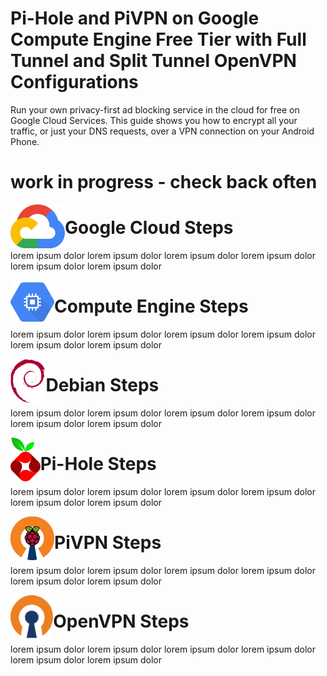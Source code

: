 # Pi-Hole and PiVPN on Google Compute Engine Free Tier with Full Tunnel and Split Tunnel OpenVPN Configurations

Run your own privacy-first ad blocking service in the cloud for free on Google Cloud Services. This guide shows you how to encrypt all your traffic, or just your DNS requests, over a VPN connection on your Android Phone.

# work in progress - check back often

<img src="./images/logos/cloud.svg" height="70" align="left">

# Google Cloud Steps

lorem ipsum dolor lorem ipsum dolor lorem ipsum dolor lorem ipsum dolor lorem ipsum dolor lorem ipsum dolor

<img src="./images/logos/computeengine.svg" height="70" align="left">

# Compute Engine Steps

lorem ipsum dolor lorem ipsum dolor lorem ipsum dolor lorem ipsum dolor lorem ipsum dolor lorem ipsum dolor

<img src="./images/logos/debian.svg" height="70" align="left">

# Debian Steps

lorem ipsum dolor lorem ipsum dolor lorem ipsum dolor lorem ipsum dolor lorem ipsum dolor lorem ipsum dolor

<img src="./images/logos/pihole.svg" height="70" align="left">

# Pi-Hole Steps

lorem ipsum dolor lorem ipsum dolor lorem ipsum dolor lorem ipsum dolor lorem ipsum dolor lorem ipsum dolor

<img src="./images/logos/pivpn.png" height="70" align="left">

# PiVPN Steps

lorem ipsum dolor lorem ipsum dolor lorem ipsum dolor lorem ipsum dolor lorem ipsum dolor lorem ipsum dolor

<img src="./images/logos/openvpn.svg" height="70" align="left">

# OpenVPN Steps

lorem ipsum dolor lorem ipsum dolor lorem ipsum dolor lorem ipsum dolor lorem ipsum dolor lorem ipsum dolor